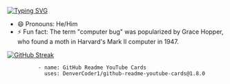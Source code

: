 [![Typing SVG](https://readme-typing-svg.demolab.com?font=Fira+Code&size=25&duration=7000&pause=1000&color=0D00E6&center=true&vCenter=true&repeat=false&width=435&lines=Hi%2C+I+am+Climax)](https://git.io/typing-svg)

- 😄 Pronouns: He/Him
- ⚡ Fun fact: The term "computer bug" was popularized by Grace Hopper, who found a moth in Harvard's Mark II computer in 1947.

[![GitHub Streak](https://streak-stats.demolab.com?user=Climax12&theme=material&hide_border=true&border_radius=0&mode=weekly&background=90%2C000000%2C03009C)](https://git.io/streak-stats)

              - name: GitHub Readme YouTube Cards
                uses: DenverCoder1/github-readme-youtube-cards@1.8.0
                        
